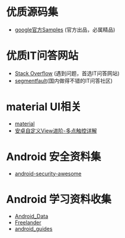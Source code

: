
# 优质源码集
* [google官方Samples](https://github.com/googlesamples) (官方出品，必属精品)

# 优质IT问答网站
* [Stack Overflow](http://stackoverflow.com/) (遇到问题，首选IT问答网站)
* [segmentfault](https://segmentfault.com)(国内做得不错的IT问答社区)

# material UI相关
* [material](https://material.io/guidelines/)
* [安卓自定义View进阶-多点触控详解](http://www.gcssloop.com/customview/multi-touch?utm_source=gank.io&utm_medium=email)

# Android 安全资料集
* [android-security-awesome](https://github.com/enddo/android-security-awesome)

# Android 学习资料收集
* [Android_Data](https://github.com/Freelander/Android_Data)
* [Freelander](https://github.com/Freelander/)
* [android_guides](https://github.com/codepath/android_guides)